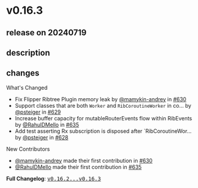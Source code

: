 # v0.16.3

## release on 20240719
## description
## changes
What's Changed

* Fix Flipper Ribtree Plugin memory leak by <a class="user-mention notranslate" data-hovercard-type="user" data-hovercard-url="/users/mamykin-andrey/hovercard" data-octo-click="hovercard-link-click" data-octo-dimensions="link_type:self" href="https://github.com/mamykin-andrey">@mamykin-andrey</a> in <a class="issue-link js-issue-link" data-error-text="Failed to load title" data-id="2040242995" data-permission-text="Title is private" data-url="https://github.com/uber/RIBs/issues/630" data-hovercard-type="pull_request" data-hovercard-url="/uber/RIBs/pull/630/hovercard" href="https://github.com/uber/RIBs/pull/630">#630</a>
* Support classes that are both <code>Worker</code> and <code>RibCoroutineWorker</code> in co… by <a class="user-mention notranslate" data-hovercard-type="user" data-hovercard-url="/users/psteiger/hovercard" data-octo-click="hovercard-link-click" data-octo-dimensions="link_type:self" href="https://github.com/psteiger">@psteiger</a> in <a class="issue-link js-issue-link" data-error-text="Failed to load title" data-id="2022306309" data-permission-text="Title is private" data-url="https://github.com/uber/RIBs/issues/629" data-hovercard-type="pull_request" data-hovercard-url="/uber/RIBs/pull/629/hovercard" href="https://github.com/uber/RIBs/pull/629">#629</a>
* Increase buffer capacity for mutableRouterEvents flow within RibEvents by <a class="user-mention notranslate" data-hovercard-type="user" data-hovercard-url="/users/RahulDMello/hovercard" data-octo-click="hovercard-link-click" data-octo-dimensions="link_type:self" href="https://github.com/RahulDMello">@RahulDMello</a> in <a class="issue-link js-issue-link" data-error-text="Failed to load title" data-id="2367528163" data-permission-text="Title is private" data-url="https://github.com/uber/RIBs/issues/635" data-hovercard-type="pull_request" data-hovercard-url="/uber/RIBs/pull/635/hovercard" href="https://github.com/uber/RIBs/pull/635">#635</a>
* Add test asserting Rx subscription is disposed after `RibCoroutineWor… by <a class="user-mention notranslate" data-hovercard-type="user" data-hovercard-url="/users/psteiger/hovercard" data-octo-click="hovercard-link-click" data-octo-dimensions="link_type:self" href="https://github.com/psteiger">@psteiger</a> in <a class="issue-link js-issue-link" data-error-text="Failed to load title" data-id="2017750045" data-permission-text="Title is private" data-url="https://github.com/uber/RIBs/issues/628" data-hovercard-type="pull_request" data-hovercard-url="/uber/RIBs/pull/628/hovercard" href="https://github.com/uber/RIBs/pull/628">#628</a>

New Contributors

* <a class="user-mention notranslate" data-hovercard-type="user" data-hovercard-url="/users/mamykin-andrey/hovercard" data-octo-click="hovercard-link-click" data-octo-dimensions="link_type:self" href="https://github.com/mamykin-andrey">@mamykin-andrey</a> made their first contribution in <a class="issue-link js-issue-link" data-error-text="Failed to load title" data-id="2040242995" data-permission-text="Title is private" data-url="https://github.com/uber/RIBs/issues/630" data-hovercard-type="pull_request" data-hovercard-url="/uber/RIBs/pull/630/hovercard" href="https://github.com/uber/RIBs/pull/630">#630</a>
* <a class="user-mention notranslate" data-hovercard-type="user" data-hovercard-url="/users/RahulDMello/hovercard" data-octo-click="hovercard-link-click" data-octo-dimensions="link_type:self" href="https://github.com/RahulDMello">@RahulDMello</a> made their first contribution in <a class="issue-link js-issue-link" data-error-text="Failed to load title" data-id="2367528163" data-permission-text="Title is private" data-url="https://github.com/uber/RIBs/issues/635" data-hovercard-type="pull_request" data-hovercard-url="/uber/RIBs/pull/635/hovercard" href="https://github.com/uber/RIBs/pull/635">#635</a>

<strong>Full Changelog</strong>: <a class="commit-link" href="https://github.com/uber/RIBs/compare/v0.16.2...v0.16.3"><tt>v0.16.2...v0.16.3</tt></a>

